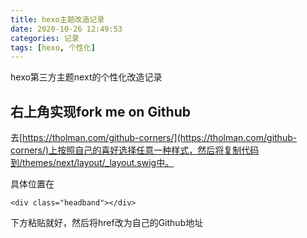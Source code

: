 ```yaml
---
title: hexo主题改造记录
date: 2020-10-26 12:49:53
categories: 记录
tags: [hexo, 个性化]
---
```

hexo第三方主题next的个性化改造记录

<!--more-->

## 右上角实现fork me on Github
去[https://tholman.com/github-corners/](https://tholman.com/github-corners/)上按照自己的喜好选择任意一种样式，然后将复制代码到/themes/next/layout/_layout.swig中。

具体位置在
```swig
<div class="headband"></div>
```
下方粘贴就好，然后将href改为自己的Github地址